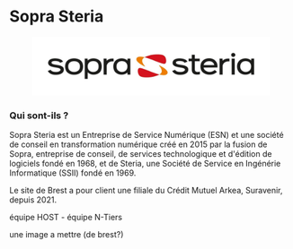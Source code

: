 # Sopra Steria

<figure><img src=".gitbook/assets/Sopra_Steria_Logo.jpg" alt=""><figcaption></figcaption></figure>

### Qui sont-ils ?

Sopra Steria est un Entreprise de Service Numérique (ESN) et une société de conseil en transformation numérique créé en 2015 par la fusion de Sopra, entreprise de conseil, de services technologique et d'édition de logiciels fondé en 1968, et de Steria, une Société de Service en Ingénérie Informatique (SSII) fondé en 1969.

Le site de Brest a pour client une filiale du Crédit Mutuel Arkea, Suravenir, depuis 2021.

équipe HOST - équipe N-Tiers



une image a mettre (de brest?)
